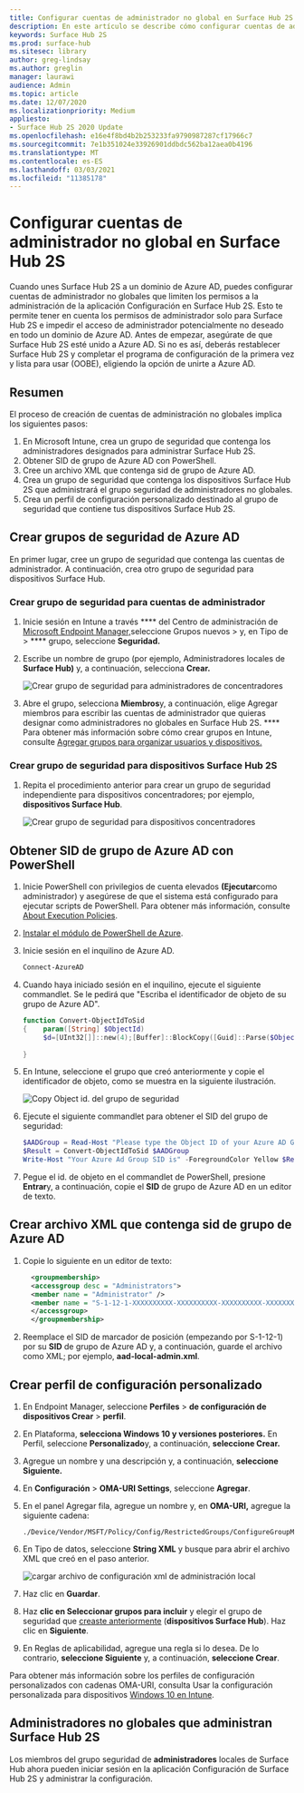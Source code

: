 ```yaml
---
title: Configurar cuentas de administrador no global en Surface Hub 2S
description: En este artículo se describe cómo configurar cuentas de administrador no globales para administrar Surface Hub 2S.
keywords: Surface Hub 2S
ms.prod: surface-hub
ms.sitesec: library
author: greg-lindsay
ms.author: greglin
manager: laurawi
audience: Admin
ms.topic: article
ms.date: 12/07/2020
ms.localizationpriority: Medium
appliesto:
- Surface Hub 2S 2020 Update
ms.openlocfilehash: e16e4f8bd4b2b253233fa9790987287cf17966c7
ms.sourcegitcommit: 7e1b351024e33926901ddbdc562ba12aea0b4196
ms.translationtype: MT
ms.contentlocale: es-ES
ms.lasthandoff: 03/03/2021
ms.locfileid: "11385178"
---
```

# <a name="configure-non-global-admin-accounts-on-surface-hub-2s"></a>Configurar cuentas de administrador no global en Surface Hub 2S

Cuando unes Surface Hub 2S a un dominio de Azure AD, puedes configurar cuentas de administrador no globales que limiten los permisos a la administración de la aplicación Configuración en Surface Hub 2S. Esto te permite tener en cuenta los permisos de administrador solo para Surface Hub 2S e impedir el acceso de administrador potencialmente no deseado en todo un dominio de Azure AD. Antes de empezar, asegúrate de que Surface Hub 2S esté unido a Azure AD. Si no es así, deberás restablecer Surface Hub 2S y completar el programa de configuración de la primera vez y lista para usar (OOBE), eligiendo la opción de unirte a Azure AD.

## <a name="summary"></a>Resumen 

El proceso de creación de cuentas de administración no globales implica los siguientes pasos: 

1. En Microsoft Intune, crea un grupo de seguridad que contenga los administradores designados para administrar Surface Hub 2S.
2. Obtener SID de grupo de Azure AD con PowerShell.
3. Cree un archivo XML que contenga sid de grupo de Azure AD.
4. Crea un grupo de seguridad que contenga los dispositivos Surface Hub 2S que administrará el grupo seguridad de administradores no globales.
5. Crea un perfil de configuración personalizado destinado al grupo de seguridad que contiene tus dispositivos Surface Hub 2S. 


## <a name="create-azure-ad-security-groups"></a>Crear grupos de seguridad de Azure AD

En primer lugar, cree un grupo de seguridad que contenga las cuentas de administrador. A continuación, crea otro grupo de seguridad para dispositivos Surface Hub.  

### <a name="create-security-group-for-admin-accounts"></a>Crear grupo de seguridad para cuentas de administrador

1. Inicie sesión en Intune a través **** del Centro de administración de [Microsoft Endpoint Manager,](https://go.microsoft.com/fwlink/?linkid=2109431)seleccione Grupos nuevos > y, en Tipo de  >  **** grupo, seleccione **Seguridad.** 
2. Escribe un nombre de grupo (por ejemplo, Administradores locales de **Surface Hub)** y, a continuación, selecciona **Crear.** 

     ![Crear grupo de seguridad para administradores de concentradores](images/sh-create-sec-group.png)

3. Abre el grupo, selecciona **Miembros**y, a continuación, elige Agregar miembros para escribir las cuentas de administrador que quieras designar como administradores no globales en Surface Hub 2S. **** Para obtener más información sobre cómo crear grupos en Intune, consulte [Agregar grupos para organizar usuarios y dispositivos.](https://docs.microsoft.com/mem/intune/fundamentals/groups-add)

### <a name="create-security-group-for-surface-hub-2s-devices"></a>Crear grupo de seguridad para dispositivos Surface Hub 2S

1. Repita el procedimiento anterior para crear un grupo de seguridad independiente para dispositivos concentradores; por ejemplo, **dispositivos Surface Hub**. 

     ![Crear grupo de seguridad para dispositivos concentradores](images/sh-create-sec-group-devices.png) 

## <a name="obtain-azure-ad-group-sid-using-powershell"></a>Obtener SID de grupo de Azure AD con PowerShell

1. Inicie PowerShell con privilegios de cuenta elevados **(Ejecutar**como administrador) y asegúrese de que el sistema está configurado para ejecutar scripts de PowerShell. Para obtener más información, consulte [About Execution Policies](https://docs.microsoft.com/powershell/module/microsoft.powershell.core/about/about_execution_policies?). 
2. [Instalar el módulo de PowerShell de Azure](https://docs.microsoft.com/powershell/azure/install-az-ps).
3. Inicie sesión en el inquilino de Azure AD.

    ```powershell
    Connect-AzureAD
    ```

4. Cuando haya iniciado sesión en el inquilino, ejecute el siguiente commandlet. Se le pedirá que "Escriba el identificador de objeto de su grupo de Azure AD".

    ```powershell
    function Convert-ObjectIdToSid
    {    param([String] $ObjectId)   
         $d=[UInt32[]]::new(4);[Buffer]::BlockCopy([Guid]::Parse($ObjectId).ToByteArray(),0,$d,0,16);"S-1-12-1-$d".Replace(' ','-')
         
    }
    ```

5. En Intune, seleccione el grupo que creó anteriormente y copie el identificador de objeto, como se muestra en la siguiente ilustración. 

     ![Copy Object id. del grupo de seguridad](images/sh-objectid.png)

6. Ejecute el siguiente commandlet para obtener el SID del grupo de seguridad:

    ```powershell
    $AADGroup = Read-Host "Please type the Object ID of your Azure AD Group"
    $Result = Convert-ObjectIdToSid $AADGroup
    Write-Host "Your Azure Ad Group SID is" -ForegroundColor Yellow $Result
    ```
    
7. Pegue el id. de objeto en el commandlet de PowerShell, presione **Entrar**y, a continuación, copie el **SID** de grupo de Azure AD en un editor de texto. 

## <a name="create-xml-file-containing-azure-ad-group-sid"></a>Crear archivo XML que contenga sid de grupo de Azure AD

1. Copie lo siguiente en un editor de texto: 

    ```xml
      <groupmembership>   
      <accessgroup desc = "Administrators">        
      <member name = "Administrator" />        
      <member name = "S-1-12-1-XXXXXXXXXX-XXXXXXXXXX-XXXXXXXXXX-XXXXXXXXXX" />  
      </accessgroup>
      </groupmembership>
      ```

2. Reemplace el SID de marcador de posición (empezando por S-1-12-1) por su **SID** de grupo de Azure AD y, a continuación, guarde el archivo como XML; por ejemplo, **aad-local-admin.xml**. 

## <a name="create-custom-configuration-profile"></a>Crear perfil de configuración personalizado

1. En Endpoint Manager, seleccione **Perfiles**  >  **de configuración de dispositivos Crear**  >  **perfil**. 
2. En Plataforma, **selecciona Windows 10 y versiones posteriores.** En Perfil, seleccione **Personalizado**y, a continuación, **seleccione Crear.**
3. Agregue un nombre y una descripción y, a continuación, **seleccione Siguiente.**
4. En **Configuración**  >  **OMA-URI Settings**, seleccione **Agregar**.
5. En el panel Agregar fila, agregue un nombre y, en     **OMA-URI,** agregue la siguiente cadena: 

    ```OMA-URI
    ./Device/Vendor/MSFT/Policy/Config/RestrictedGroups/ConfigureGroupMembership
    ```
6. En Tipo de datos, seleccione **String XML** y busque para abrir el archivo XML que creó en el paso anterior. 

     ![cargar archivo de configuración xml de administración local](images/sh-local-admin-config.png)

7. Haz clic en **Guardar**.
8. Haz **clic en Seleccionar grupos para incluir** y elegir el grupo de seguridad que [creaste anteriormente](#create-security-group-for-surface-hub-2s-devices) (**dispositivos Surface Hub**). Haz clic en **Siguiente**.
9. En Reglas de aplicabilidad, agregue una regla si lo desea. De lo contrario, **seleccione Siguiente** y, a continuación, **seleccione Crear**.

Para obtener más información sobre los perfiles de configuración personalizados con cadenas OMA-URI, consulta Usar la configuración personalizada para dispositivos [Windows 10 en Intune](https://docs.microsoft.com/mem/intune/configuration/custom-settings-windows-10).


## <a name="non-global-admins-managing-surface-hub-2s"></a>Administradores no globales que administran Surface Hub 2S

Los miembros del grupo seguridad de **administradores** locales de Surface Hub ahora pueden iniciar sesión en la aplicación Configuración de Surface Hub 2S y administrar la configuración.

